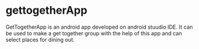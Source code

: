 # gettogetherApp
GetTogetherApp is an android app developed on android stuudio IDE. It can be used to make a get together group with the help of this app and can select places for dining out.

